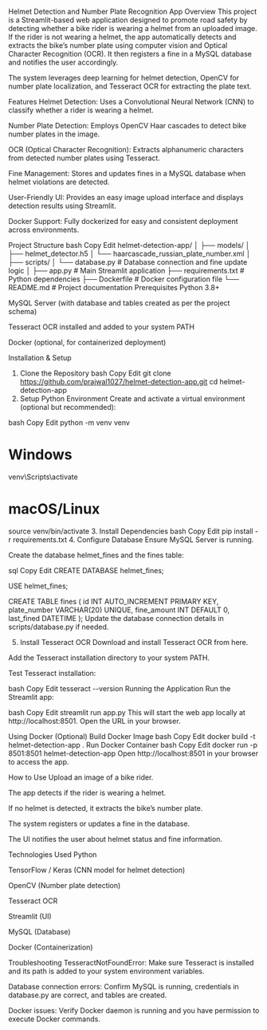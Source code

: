 Helmet Detection and Number Plate Recognition App
Overview
This project is a Streamlit-based web application designed to promote road safety by detecting whether a bike rider is wearing a helmet from an uploaded image. If the rider is not wearing a helmet, the app automatically detects and extracts the bike’s number plate using computer vision and Optical Character Recognition (OCR). It then registers a fine in a MySQL database and notifies the user accordingly.

The system leverages deep learning for helmet detection, OpenCV for number plate localization, and Tesseract OCR for extracting the plate text.

Features
Helmet Detection: Uses a Convolutional Neural Network (CNN) to classify whether a rider is wearing a helmet.

Number Plate Detection: Employs OpenCV Haar cascades to detect bike number plates in the image.

OCR (Optical Character Recognition): Extracts alphanumeric characters from detected number plates using Tesseract.

Fine Management: Stores and updates fines in a MySQL database when helmet violations are detected.

User-Friendly UI: Provides an easy image upload interface and displays detection results using Streamlit.

Docker Support: Fully dockerized for easy and consistent deployment across environments.

Project Structure
bash
Copy
Edit
helmet-detection-app/
│
├── models/
│   ├── helmet_detector.h5
│   └── haarcascade_russian_plate_number.xml
│
├── scripts/
│   └── database.py             # Database connection and fine update logic
│
├── app.py                     # Main Streamlit application
├── requirements.txt           # Python dependencies
├── Dockerfile                 # Docker configuration file
└── README.md                  # Project documentation
Prerequisites
Python 3.8+

MySQL Server (with database and tables created as per the project schema)

Tesseract OCR installed and added to your system PATH

Docker (optional, for containerized deployment)

Installation & Setup
1. Clone the Repository
bash
Copy
Edit
git clone https://github.com/prajwal1027/helmet-detection-app.git
cd helmet-detection-app
2. Setup Python Environment
Create and activate a virtual environment (optional but recommended):

bash
Copy
Edit
python -m venv venv
# Windows
venv\Scripts\activate
# macOS/Linux
source venv/bin/activate
3. Install Dependencies
bash
Copy
Edit
pip install -r requirements.txt
4. Configure Database
Ensure MySQL Server is running.

Create the database helmet_fines and the fines table:

sql
Copy
Edit
CREATE DATABASE helmet_fines;

USE helmet_fines;

CREATE TABLE fines (
    id INT AUTO_INCREMENT PRIMARY KEY,
    plate_number VARCHAR(20) UNIQUE,
    fine_amount INT DEFAULT 0,
    last_fined DATETIME
);
Update the database connection details in scripts/database.py if needed.

5. Install Tesseract OCR
Download and install Tesseract OCR from here.

Add the Tesseract installation directory to your system PATH.

Test Tesseract installation:

bash
Copy
Edit
tesseract --version
Running the Application
Run the Streamlit app:

bash
Copy
Edit
streamlit run app.py
This will start the web app locally at http://localhost:8501. Open the URL in your browser.

Using Docker (Optional)
Build Docker Image
bash
Copy
Edit
docker build -t helmet-detection-app .
Run Docker Container
bash
Copy
Edit
docker run -p 8501:8501 helmet-detection-app
Open http://localhost:8501 in your browser to access the app.

How to Use
Upload an image of a bike rider.

The app detects if the rider is wearing a helmet.

If no helmet is detected, it extracts the bike’s number plate.

The system registers or updates a fine in the database.

The UI notifies the user about helmet status and fine information.

Technologies Used
Python

TensorFlow / Keras (CNN model for helmet detection)

OpenCV (Number plate detection)

Tesseract OCR

Streamlit (UI)

MySQL (Database)

Docker (Containerization)

Troubleshooting
TesseractNotFoundError: Make sure Tesseract is installed and its path is added to your system environment variables.

Database connection errors: Confirm MySQL is running, credentials in database.py are correct, and tables are created.

Docker issues: Verify Docker daemon is running and you have permission to execute Docker commands.


